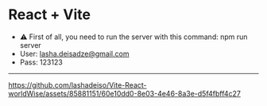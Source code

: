 # React + Vite

- ⚠ First of all, you need to run the server with this command: npm run server
- User: lasha.deisadze@gmail.com
- Pass: 123123

-----------------------------

https://github.com/lashadeiso/Vite-React-worldWise/assets/85881151/60e10dd0-8e03-4e46-8a3e-d5f4fbff4c27

